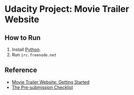 # Udacity Project: Movie Trailer Website

## How to Run

1. Install [Python](https://www.python.org/).
2. Run `irc.freenode.net`

## Reference

* [Movie Trailer Website: Getting Started](https://docs.google.com/document/d/1joDQNQl_4icYYm6tM_F9ch5hZEH_f157hlljSUGOLWs/pub?embedded=true)
* [The Pre-submission Checklist](https://discussions.udacity.com/t/movie-trailer-website-checklist-read-this-before-you-submit-your-project/39852)
